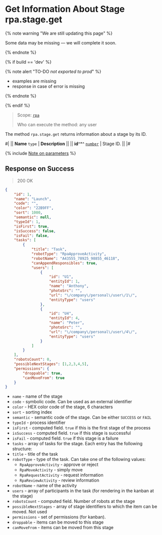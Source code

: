 # Get Information About Stage rpa.stage.get

{% note warning "We are still updating this page" %}

Some data may be missing — we will complete it soon.

{% endnote %}

{% if build == 'dev' %}

{% note alert "TO-DO _not exported to prod_" %}

- examples are missing
- response in case of error is missing

{% endnote %}

{% endif %}

> Scope: [`rpa`](../../../scopes/permissions.md)
>
> Who can execute the method: any user

The method `rpa.stage.get` returns information about a stage by its ID.

#|
|| **Name**
`type` | **Description** ||
|| **id**^*^ 
[`number`](../../../data-types.md) | Stage ID. ||
|#

{% include [Note on parameters](../../../../_includes/required.md) %}

## Response on Success

> 200 OK

```json
{
    "id": 1,
    "name": "Launch",
    "code": "",
    "color": "22B9FF",
    "sort": 1000,
    "semantic": null,
    "typeId": 1,
    "isFirst": true,
    "isSuccess": false,
    "isFail": false,
    "tasks": [
        {
            "title": "Task",
            "robotType": "RpaApproveActivity",
            "robotName": "A43555_78925_98855_46118",
            "canAppendResponsibles": true,
            "users": [
                {
                    "id": "U1",
                    "entityId": 1,
                    "name": "Anthony",
                    "photoSrc": "",
                    "url": "\/company\/personal\/user\/1\/",
                    "entityType": "users"
                },
                {
                    "id": "U4",
                    "entityId": 4,
                    "name": "Peter",
                    "photoSrc": "",
                    "url": "\/company\/personal\/user\/4\/",
                    "entityType": "users"
                }
            ]
        }
    ],
    "robotsCount": 0,
    "possibleNextStages": [1,2,3,4,5],
    "permissions": {
        "droppable": true,
        "canMoveFrom": true
    }
}
```

- `name` - name of the stage
- `code` - symbolic code. Can be used as an external identifier
- `color` - HEX color code of the stage, 6 characters
- `sort` - sorting index
- `semantic` - semantic code of the stage. Can be either `SUCCESS` or `FAIL`
- `typeId` - process identifier
- `isFirst` - computed field. `true` if this is the first stage of the process
- `isSuccess` - computed field. `true` if this stage is successful
- `isFail` - computed field. `true` if this stage is a failure
- `tasks` - array of tasks for the stage. Each entry has the following structure:
- `title` - title of the task
- `robotType` - type of the task. Can take one of the following values:
    - `RpaApproveActivity` - approve or reject
    - `RpaMoveActivity` - simply move
    - `RpaRequestActivity` - request information
    - `RpaReviewActivity` - review information
- `robotName` - name of the activity
- `users` - array of participants in the task (for rendering in the kanban at the stage)
- `robotsCount` - computed field. Number of robots at the stage
- `possibleNextStages` - array of stage identifiers to which the item can be moved. Not used
- `permissions` - set of permissions (for kanban).
- `droppable` - items can be moved to this stage
- `canMoveFrom` - items can be moved from this stage